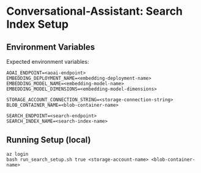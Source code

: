 # Conversational-Assistant: Search Index Setup

## Environment Variables
Expected environment variables:
```
AOAI_ENDPOINT=<aoai-endpoint>
EMBEDDING_DEPLOYMENT_NAME=<embedding-deployment-name>
EMBEDDING_MODEL_NAME=<embedding-model-name>
EMBEDDING_MODEL_DIMENSIONS=<embedding-model-dimensions>

STORAGE_ACCOUNT_CONNECTION_STRING=<storage-connection-string>
BLOB_CONTAINER_NAME=<blob-container-name>

SEARCH_ENDPOINT=<search-endpoint>
SEARCH_INDEX_NAME=<search-index-name>
```

## Running Setup (local)
```
az login
bash run_search_setup.sh true <storage-account-name> <blob-container-name>
```